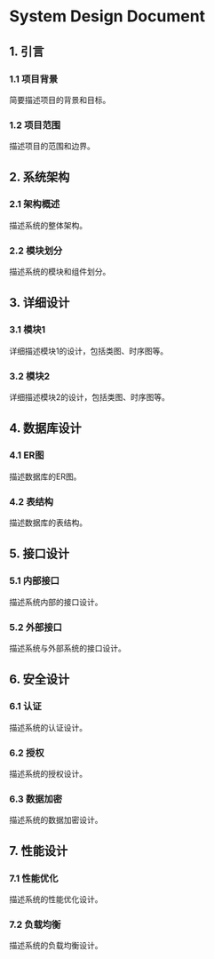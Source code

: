 # System Design Document

## 1. 引言
### 1.1 项目背景
简要描述项目的背景和目标。

### 1.2 项目范围
描述项目的范围和边界。

## 2. 系统架构
### 2.1 架构概述
描述系统的整体架构。

### 2.2 模块划分
描述系统的模块和组件划分。

## 3. 详细设计
### 3.1 模块1
详细描述模块1的设计，包括类图、时序图等。

### 3.2 模块2
详细描述模块2的设计，包括类图、时序图等。

## 4. 数据库设计
### 4.1 ER图
描述数据库的ER图。

### 4.2 表结构
描述数据库的表结构。

## 5. 接口设计
### 5.1 内部接口
描述系统内部的接口设计。

### 5.2 外部接口
描述系统与外部系统的接口设计。

## 6. 安全设计
### 6.1 认证
描述系统的认证设计。

### 6.2 授权
描述系统的授权设计。

### 6.3 数据加密
描述系统的数据加密设计。

## 7. 性能设计
### 7.1 性能优化
描述系统的性能优化设计。

### 7.2 负载均衡
描述系统的负载均衡设计。